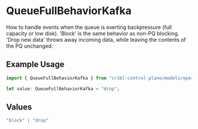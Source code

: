 # QueueFullBehaviorKafka

How to handle events when the queue is exerting backpressure (full capacity or low disk). 'Block' is the same behavior as non-PQ blocking. 'Drop new data' throws away incoming data, while leaving the contents of the PQ unchanged.

## Example Usage

```typescript
import { QueueFullBehaviorKafka } from "cribl-control-plane/models/operations";

let value: QueueFullBehaviorKafka = "drop";
```

## Values

```typescript
"block" | "drop"
```